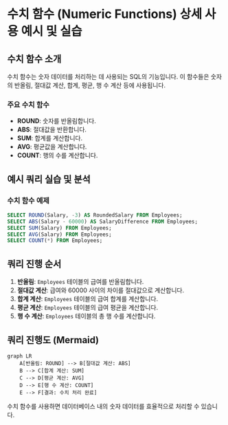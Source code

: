 
# 수치 함수 (Numeric Functions) 상세 사용 예시 및 실습

## 수치 함수 소개

수치 함수는 숫자 데이터를 처리하는 데 사용되는 SQL의 기능입니다. 이 함수들은 숫자의 반올림, 절대값 계산, 합계, 평균, 행 수 계산 등에 사용됩니다.

### 주요 수치 함수

- **ROUND**: 숫자를 반올림합니다.
- **ABS**: 절대값을 반환합니다.
- **SUM**: 합계를 계산합니다.
- **AVG**: 평균값을 계산합니다.
- **COUNT**: 행의 수를 계산합니다.

## 예시 쿼리 실습 및 분석

### 수치 함수 예제
```sql
SELECT ROUND(Salary, -3) AS RoundedSalary FROM Employees;
SELECT ABS(Salary - 60000) AS SalaryDifference FROM Employees;
SELECT SUM(Salary) FROM Employees;
SELECT AVG(Salary) FROM Employees;
SELECT COUNT(*) FROM Employees;
```

## 쿼리 진행 순서

1. **반올림**: `Employees` 테이블의 급여를 반올림합니다.
2. **절대값 계산**: 급여와 60000 사이의 차이를 절대값으로 계산합니다.
3. **합계 계산**: `Employees` 테이블의 급여 합계를 계산합니다.
4. **평균 계산**: `Employees` 테이블의 급여 평균을 계산합니다.
5. **행 수 계산**: `Employees` 테이블의 총 행 수를 계산합니다.

## 쿼리 진행도 (Mermaid)

```mermaid
graph LR
    A[반올림: ROUND] --> B[절대값 계산: ABS]
    B --> C[합계 계산: SUM]
    C --> D[평균 계산: AVG]
    D --> E[행 수 계산: COUNT]
    E --> F[결과: 수치 처리 완료]
```

수치 함수를 사용하면 데이터베이스 내의 숫자 데이터를 효율적으로 처리할 수 있습니다.

